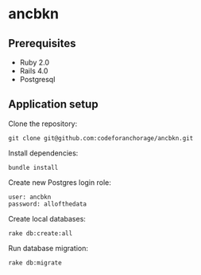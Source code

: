 ancbkn
======

Prerequisites
-------------

* Ruby 2.0
* Rails 4.0
* Postgresql

Application setup
-----------------

Clone the repository:

    git clone git@github.com:codeforanchorage/ancbkn.git

Install dependencies:

    bundle install

Create new Postgres login role:

    user: ancbkn
    password: allofthedata
    
Create local databases:

    rake db:create:all
    
Run database migration:

    rake db:migrate

